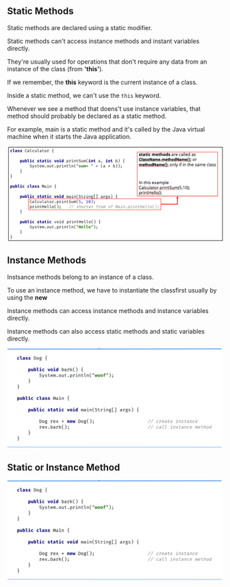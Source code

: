 ## Static Methods
Static methods are declared using a static modifier.

Static methods can't access instance methods and instant variables directly.

They're usually used for operations that don't require any data from an instance of the class (from <b>'this'</b>).

If we remember, the <b>this</b> keyword is the current instance of a class.

Inside a static method, we can't use the `this` keyword.

Whenever we see a method that doens't use instance variables, that method should probably be declared as a static method.

For example, main is a static method and it's called by the Java virtual machine when it starts the Java application.

![image_1.png](image_1.png)

## Instance Methods
Instsance methods belong to an instance of a class.

To use an instance method, we have to instantiate the classfirst usually by using the <b>new</b>

Instance methods can access instance methods and instance variables directly.

Instance methods can also access static methods and static variables directly.

![image_2.png](image_2.png)

## Static or Instance Method
![image_2.png](image_2.png)

